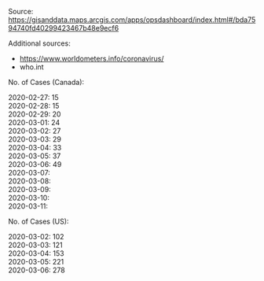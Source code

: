 Source: https://gisanddata.maps.arcgis.com/apps/opsdashboard/index.html#/bda7594740fd40299423467b48e9ecf6

Additional sources:
- https://www.worldometers.info/coronavirus/  
- who.int

No. of Cases (Canada):  

2020-02-27: 15  
2020-02-28: 15  
2020-02-29: 20  
2020-03-01: 24  
2020-03-02: 27  
2020-03-03: 29  
2020-03-04: 33  
2020-03-05: 37  
2020-03-06: 49    
2020-03-07:   
2020-03-08:   
2020-03-09:   
2020-03-10:   
2020-03-11:   

No. of Cases (US):


2020-03-02: 102  
2020-03-03: 121  
2020-03-04: 153    
2020-03-05: 221  
2020-03-06: 278  



